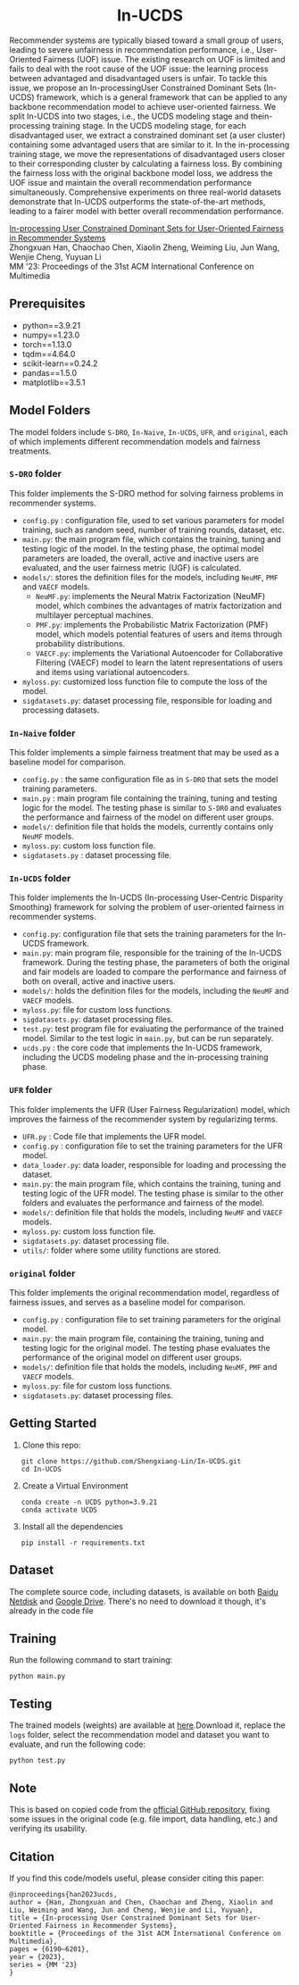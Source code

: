 <h1 align="center">
In-UCDS    
</h1>

Recommender systems are typically biased toward a small group of users, leading to severe unfairness in recommendation performance, i.e., User-Oriented Fairness (UOF) issue. The existing research on UOF is limited and fails to deal with the root cause of the UOF issue: the learning process between advantaged and disadvantaged users is unfair. To tackle this issue, we propose an In-processingUser Constrained Dominant Sets (In-UCDS) framework, which is a general framework that can be applied to any backbone recommendation model to achieve user-oriented fairness. We split In-UCDS into two stages, i.e., the UCDS modeling stage and thein-processing training stage. In the UCDS modeling stage, for each disadvantaged user, we extract a constrained dominant set (a user cluster) containing some advantaged users that are similar to it. In the in-processing training stage, we move the representations of disadvantaged users closer to their corresponding cluster by calculating a fairness loss. By combining the fairness loss with the original backbone model loss, we address the UOF issue and maintain the overall recommendation performance simultaneously. Comprehensive experiments on three real-world datasets demonstrate that In-UCDS outperforms the state-of-the-art methods, leading to a fairer model with better overall recommendation performance.

[In-processing User Constrained Dominant Sets for User-Oriented Fairness in Recommender Systems](https://dl.acm.org/doi/abs/10.1145/3581783.3613831)  
Zhongxuan Han, Chaochao Chen, Xiaolin Zheng, Weiming Liu, Jun Wang, Wenjie Cheng, Yuyuan Li  
MM '23: Proceedings of the 31st ACM International Conference on Multimedia

## Prerequisites 
* python==3.9.21
* numpy==1.23.0
* torch==1.13.0
* tqdm==4.64.0
* scikit-learn==0.24.2
* pandas==1.5.0
* matplotlib==3.5.1

## Model Folders
The model folders include `S-DRO`, `In-Naive`, `In-UCDS`, `UFR`, and `original`, each of which implements different recommendation models and fairness treatments. 
### `S-DRO` folder 
This folder implements the S-DRO method for solving fairness problems in recommender systems.
- `config.py` : configuration file, used to set various parameters for model training, such as random seed, number of training rounds, dataset, etc.
- `main.py`: the main program file, which contains the training, tuning and testing logic of the model. In the testing phase, the optimal model parameters are loaded, the overall, active and inactive users are evaluated, and the user fairness metric (UGF) is calculated.
- `models/`: stores the definition files for the models, including `NeuMF`, `PMF` and `VAECF` models.
    - `NeuMF.py`: implements the Neural Matrix Factorization (NeuMF) model, which combines the advantages of matrix factorization and multilayer perceptual machines.
    - `PMF.py`: implements the Probabilistic Matrix Factorization (PMF) model, which models potential features of users and items through probability distributions.
    - `VAECF.py`: implements the Variational Autoencoder for Collaborative Filtering (VAECF) model to learn the latent representations of users and items using variational autoencoders.
- `myloss.py`: customized loss function file to compute the loss of the model.
- `sigdatasets.py`: dataset processing file, responsible for loading and processing datasets.

### `In-Naive` folder 
This folder implements a simple fairness treatment that may be used as a baseline model for comparison.
- `config.py` : the same configuration file as in `S-DRO` that sets the model training parameters.
- `main.py` : main program file containing the training, tuning and testing logic for the model. The testing phase is similar to `S-DRO` and evaluates the performance and fairness of the model on different user groups.
- `models/`: definition file that holds the models, currently contains only `NeuMF` models.
- `myloss.py`: custom loss function file.
- `sigdatasets.py` : dataset processing file.

### `In-UCDS` folder 
This folder implements the In-UCDS (In-processing User-Centric Disparity Smoothing) framework for solving the problem of user-oriented fairness in recommender systems.
- `config.py`: configuration file that sets the training parameters for the In-UCDS framework.
- `main.py`: main program file, responsible for the training of the In-UCDS framework. During the testing phase, the parameters of both the original and fair models are loaded to compare the performance and fairness of both on overall, active and inactive users.
- `models/`: holds the definition files for the models, including the `NeuMF` and `VAECF` models.
- `myloss.py`: file for custom loss functions.
- `sigdatasets.py`: dataset processing files.
- `test.py`: test program file for evaluating the performance of the trained model. Similar to the test logic in `main.py`, but can be run separately.
- `ucds.py` : the core code that implements the In-UCDS framework, including the UCDS modeling phase and the in-processing training phase.

### `UFR` folder 
This folder implements the UFR (User Fairness Regularization) model, which improves the fairness of the recommender system by regularizing terms.
- `UFR.py` : Code file that implements the UFR model.
- `config.py` : configuration file to set the training parameters for the UFR model.
- `data_loader.py`: data loader, responsible for loading and processing the dataset.
- `main.py`: the main program file, which contains the training, tuning and testing logic of the UFR model. The testing phase is similar to the other folders and evaluates the performance and fairness of the model.
- `models/`: definition file that holds the models, including `NeuMF` and `VAECF` models.
- `myloss.py`: custom loss function file.
- `sigdatasets.py`: dataset processing file.
- `utils/`: folder where some utility functions are stored.

### `original` folder 
This folder implements the original recommendation model, regardless of fairness issues, and serves as a baseline model for comparison.
- `config.py` : configuration file to set training parameters for the original model.
- `main.py`: the main program file, containing the training, tuning and testing logic for the original model. The testing phase evaluates the performance of the original model on different user groups.
- `models/`: definition file that holds the models, including `NeuMF`, `PMF` and `VAECF` models.
- `myloss.py`: file for custom loss functions.
- `sigdatasets.py`: dataset processing files.    
     
## Getting Started
1. Clone this repo:  
```
   git clone https://github.com/Shengxiang-Lin/In-UCDS.git  
   cd In-UCDS
``` 
2. Create a Virtual Environment  
```
   conda create -n UCDS python=3.9.21
   conda activate UCDS
```
3. Install all the dependencies  
```
   pip install -r requirements.txt
```

## Dataset
The complete source code, including datasets, is available on both [Baidu Netdisk](https://pan.baidu.com/s/1zNkoOw2R2PoFcepRvMIVzw?pwd=ppmb) and [Google Drive](https://drive.google.com/drive/folders/1L1tTwiRsuXU_pkDguPJA6BD_5IzJB0Fq?usp=sharing).
There's no need to download it though, it's already in the code file

## Training 
Run the following command to start training:
```
python main.py
```

## Testing
The trained models (weights) are available at [here](https://drive.google.com/drive/folders/17D5sp5mdNOIgRAXohBHU5fBg6-T4BMlk?usp=sharing).Download it, replace the `logs` folder, select the recommendation model and dataset you want to evaluate, and run the following code:
```
python test.py
```

## Note
This is based on copied code from the [official GitHub repository](https://github.com/hahhacx/In-UCDS/), fixing some issues in the original code (e.g. file import, data handling, etc.) and verifying its usability.
  
## Citation
If you find this code/models useful, please consider citing this paper: 
```
@inproceedings{han2023ucds,
author = {Han, Zhongxuan and Chen, Chaochao and Zheng, Xiaolin and Liu, Weiming and Wang, Jun and Cheng, Wenjie and Li, Yuyuan},
title = {In-processing User Constrained Dominant Sets for User-Oriented Fairness in Recommender Systems},
booktitle = {Proceedings of the 31st ACM International Conference on Multimedia},
pages = {6190–6201},
year = {2023},
series = {MM '23}
}
```
